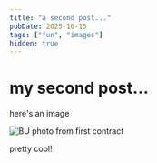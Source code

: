 ```yaml
---
title: "a second post..."
pubDate: 2025-10-15
tags: ["fun", "images"]
hidden: true
---
```


# my second post...

here's an image

![BU photo from first contract](/images/first_contract/BU.png)

pretty cool!
